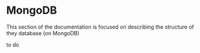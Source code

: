 # MongoDB

This section of the documentation is focused on describing the structure of they
database (on MongoDB)

to do
